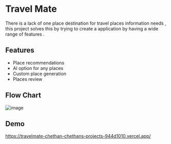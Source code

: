 # Travel Mate
There is a lack of one place destination for travel places information needs , this project solves this by trying to create a application by having a wide range of features . 

## Features 
- Place recommendations
- AI option for any places
- Custom place generation 
- Places review

## Flow Chart

![image](https://github.com/user-attachments/assets/342a057f-60c5-483c-9da2-c41003512f5a)

## Demo
https://travelmate-chethan-chethans-projects-944d1010.vercel.app/

